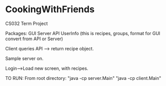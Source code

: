 CookingWithFriends
==================

CS032 Term Project



Packages:
GUI
Server
API
UserInfo (this is recipes, groups, format for GUI convert from API or Server)


Client queries API --> return recipe object.

Sample server on.

Login-->Load new screen, with recipes.

TO RUN:
From root directory:
"java -cp server.Main"
"java -cp client.Main"

